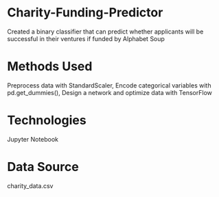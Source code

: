 # Charity-Funding-Predictor

Created a binary classifier that can predict whether applicants will be successful in their ventures if funded by Alphabet Soup

# Methods Used
Preprocess data with StandardScaler, Encode categorical variables with pd.get_dummies(), Design a network and optimize data with TensorFlow

# Technologies
Jupyter Notebook

# Data Source
charity_data.csv
